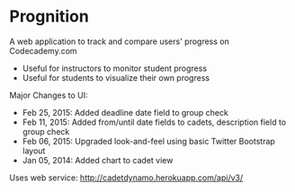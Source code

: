 # Prognition

A web application to track and compare users' progress on Codecademy.com
- Useful for instructors to monitor student progress
- Useful for students to visualize their own progress

Major Changes to UI:
- Feb 25, 2015: Added deadline date field to group check
- Feb 11, 2015: Added from/until date fields to cadets, description field to group check
- Feb 06, 2015: Upgraded look-and-feel using basic Twitter Bootstrap layout
- Jan 05, 2014: Added chart to cadet view

Uses web service: http://cadetdynamo.herokuapp.com/api/v3/
